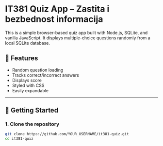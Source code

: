 # IT381 Quiz App – Zastita i bezbednost informacija

This is a simple browser-based quiz app built with Node.js, SQLite, and vanilla JavaScript. It displays multiple-choice questions randomly from a local SQLite database.

## 🧠 Features

- Random question loading
- Tracks correct/incorrect answers
- Displays score
- Styled with CSS
- Easily expandable

---

## 🚀 Getting Started

### 1. Clone the repository

```bash
git clone https://github.com/YOUR_USERNAME/it381-quiz.git
cd it381-quiz
